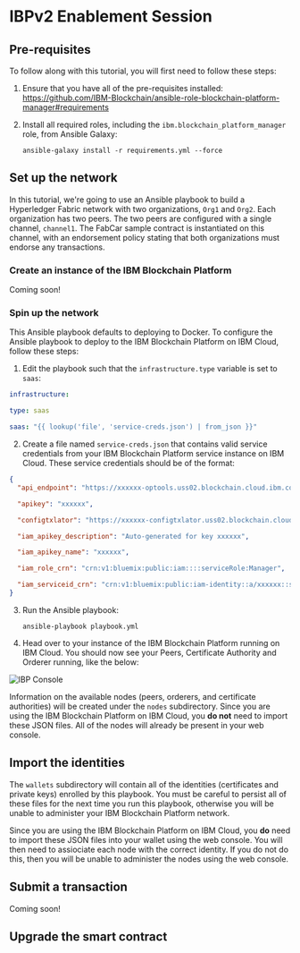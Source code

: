 # IBPv2 Enablement Session

## Pre-requisites

To follow along with this tutorial, you will first need to follow these steps:

1. Ensure that you have all of the pre-requisites installed: https://github.com/IBM-Blockchain/ansible-role-blockchain-platform-manager#requirements

2. Install all required roles, including the `ibm.blockchain_platform_manager` role, from Ansible Galaxy:

   `ansible-galaxy install -r requirements.yml --force`

## Set up the network

In this tutorial, we're going to use an Ansible playbook to build a Hyperledger Fabric network with two organizations, `Org1` and `Org2`. Each organization has two peers. The two peers are configured with a single channel, `channel1`. The FabCar sample contract is instantiated on this channel, with an endorsement policy stating that both organizations must endorse any transactions.

### Create an instance of the IBM Blockchain Platform

Coming soon!

### Spin up the network

This Ansible playbook defaults to deploying to Docker. To configure the Ansible playbook to deploy to the IBM Blockchain Platform on IBM Cloud, follow these steps:

1. Edit the playbook such that the `infrastructure.type` variable is set to `saas`:

```yaml
infrastructure:

type: saas

saas: "{{ lookup('file', 'service-creds.json') | from_json }}"
```

2. Create a file named `service-creds.json` that contains valid service credentials from your IBM Blockchain Platform service instance on IBM Cloud. These service credentials should be of the format:

```json
{
  "api_endpoint": "https://xxxxxx-optools.uss02.blockchain.cloud.ibm.com",

  "apikey": "xxxxxx",

  "configtxlator": "https://xxxxxx-configtxlator.uss02.blockchain.cloud.ibm.com",

  "iam_apikey_description": "Auto-generated for key xxxxxx",

  "iam_apikey_name": "xxxxxx",

  "iam_role_crn": "crn:v1:bluemix:public:iam::::serviceRole:Manager",

  "iam_serviceid_crn": "crn:v1:bluemix:public:iam-identity::a/xxxxxx::serviceid:ServiceId-xxxxxx"
}
```

3. Run the Ansible playbook:

   `ansible-playbook playbook.yml`

4. Head over to your instance of the IBM Blockchain Platform running on IBM Cloud. You should now see your Peers, Certificate Authority and Orderer running, like the below:

![IBP Console](./images/Console.jpg "IBP Console")

Information on the available nodes (peers, orderers, and certificate authorities) will be created under the `nodes` subdirectory. Since you are using the IBM Blockchain Platform on IBM Cloud, you **do not** need to import these JSON files. All of the nodes will already be present in your web console.

## Import the identities

The `wallets` subdirectory will contain all of the identities (certificates and private keys) enrolled by this playbook. You must be careful to persist all of these files for the next time you run this playbook, otherwise you will be unable to administer your IBM Blockchain Platform network.

Since you are using the IBM Blockchain Platform on IBM Cloud, you **do** need to import these JSON files into your wallet using the web console. You will then need to assiociate each node with the correct identity. If you do not do this, then you will be unable to administer the nodes using the web console.

## Submit a transaction

Coming soon!

## Upgrade the smart contract
